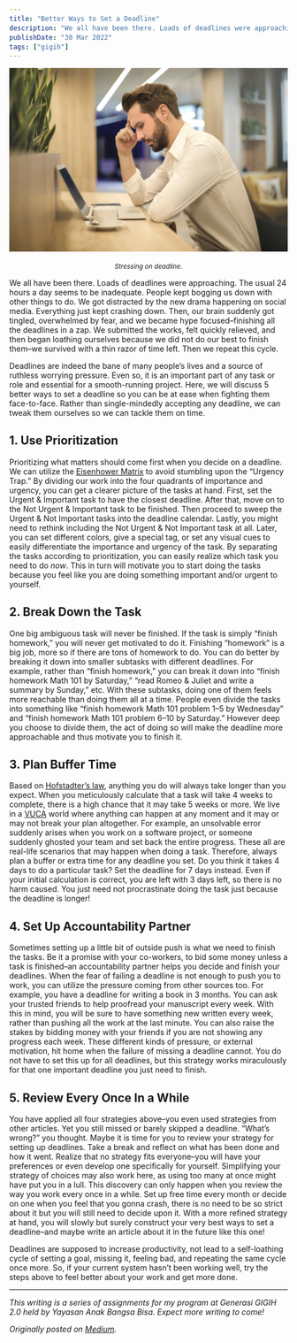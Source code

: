 ```yaml
---
title: "Better Ways to Set a Deadline"
description: "We all have been there. Loads of deadlines were approaching. The usual 24 hours a day seems to be inadequate..."
publishDate: "30 Mar 2022"
tags: ["gigih"]
---
```


![Stressing on deadline.](cover.webp)

<center><i><small>Stressing on deadline.</small></i></center>

We all have been there. Loads of deadlines were approaching. The usual 24 hours a day seems to be inadequate. People kept bogging us down with other things to do. We got distracted by the new drama happening on social media. Everything just kept crashing down. Then, our brain suddenly got tingled, overwhelmed by fear, and we became hype focused–finishing all the deadlines in a zap. We submitted the works, felt quickly relieved, and then began loathing ourselves because we did not do our best to finish them–we survived with a thin razor of time left. Then we repeat this cycle.

Deadlines are indeed the bane of many people’s lives and a source of ruthless worrying pressure. Even so, it is an important part of any task or role and essential for a smooth-running project. Here, we will discuss 5 better ways to set a deadline so you can be at ease when fighting them face-to-face. Rather than single-mindedly accepting any deadline, we can tweak them ourselves so we can tackle them on time.

## 1. Use Prioritization

Prioritizing what matters should come first when you decide on a deadline. We can utilize the [Eisenhower Matrix](https://todoist.com/productivity-methods/eisenhower-matrix) to avoid stumbling upon the “Urgency Trap.” By dividing our work into the four quadrants of importance and urgency, you can get a clearer picture of the tasks at hand. First, set the Urgent & Important task to have the closest deadline. After that, move on to the Not Urgent & Important task to be finished. Then proceed to sweep the Urgent & Not Important tasks into the deadline calendar. Lastly, you might need to rethink including the Not Urgent & Not Important task at all. Later, you can set different colors, give a special tag, or set any visual cues to easily differentiate the importance and urgency of the task. By separating the tasks according to prioritization, you can easily realize which task you need to do _now_. This in turn will motivate you to start doing the tasks because you feel like you are doing something important and/or urgent to yourself.

## 2. Break Down the Task

One big ambiguous task will never be finished. If the task is simply “finish homework,” you will never get motivated to do it. Finishing “homework” is a big job, more so if there are tons of homework to do. You can do better by breaking it down into smaller subtasks with different deadlines. For example, rather than “finish homework,” you can break it down into “finish homework Math 101 by Saturday,” “read Romeo & Juliet and write a summary by Sunday,” etc. With these subtasks, doing one of them feels more reachable than doing them all at a time. People even divide the tasks into something like “finish homework Math 101 problem 1–5 by Wednesday” and “finish homework Math 101 problem 6–10 by Saturday.” However deep you choose to divide them, the act of doing so will make the deadline more approachable and thus motivate you to finish it.

## 3. Plan Buffer Time

Based on [Hofstadter’s law](https://en.wikipedia.org/wiki/Hofstadter%27s_law), anything you do will always take longer than you expect. When you meticulously calculate that a task will take 4 weeks to complete, there is a high chance that it may take 5 weeks or more. We live in a [VUCA](https://www.mindtools.com/pages/article/managing-vuca-world.htm#:~:text=VUCA%20stands%20for%20volatility%2C%20uncertainty,day%2Dto%2Dday%20working.) world where anything can happen at any moment and it may or may not break your plan altogether. For example, an unsolvable error suddenly arises when you work on a software project, or someone suddenly ghosted your team and set back the entire progress. These all are real-life scenarios that may happen when doing a task. Therefore, always plan a buffer or extra time for any deadline you set. Do you think it takes 4 days to do a particular task? Set the deadline for 7 days instead. Even if your initial calculation is correct, you are left with 3 days left, so there is no harm caused. You just need not procrastinate doing the task just because the deadline is longer!

## 4. Set Up Accountability Partner

Sometimes setting up a little bit of outside push is what we need to finish the tasks. Be it a promise with your co-workers, to bid some money unless a task is finished–an accountability partner helps you decide and finish your deadlines. When the fear of failing a deadline is not enough to push you to work, you can utilize the pressure coming from other sources too. For example, you have a deadline for writing a book in 3 months. You can ask your trusted friends to help proofread your manuscript every week. With this in mind, you will be sure to have something new written every week, rather than pushing all the work at the last minute. You can also raise the stakes by bidding money with your friends if you are not showing any progress each week. These different kinds of pressure, or external motivation, hit home when the failure of missing a deadline cannot. You do not have to set this up for all deadlines, but this strategy works miraculously for that one important deadline you just need to finish.

## 5. Review Every Once In a While

You have applied all four strategies above–you even used strategies from other articles. Yet you still missed or barely skipped a deadline. “What’s wrong?” you thought. Maybe it is time for you to review your strategy for setting up deadlines. Take a break and reflect on what has been done and how it went. Realize that no strategy fits everyone–you will have your preferences or even develop one specifically for yourself. Simplifying your strategy of choices may also work here, as using too many at once might have put you in a lull. This discovery can only happen when you review the way you work every once in a while. Set up free time every month or decide on one when you feel that you gonna crash, there is no need to be so strict about it but you will still need to decide upon it. With a more refined strategy at hand, you will slowly but surely construct your very best ways to set a deadline–and maybe write an article about it in the future like this one!

Deadlines are supposed to increase productivity, not lead to a self-loathing cycle of setting a goal, missing it, feeling bad, and repeating the same cycle once more. So, if your current system hasn’t been working well, try the steps above to feel better about your work and get more done.

---

_This writing is a series of assignments for my program at Generasi GIGIH 2.0 held by Yayasan Anak Bangsa Bisa. Expect more writing to come!_

_Originally posted on [Medium](https://elingp.medium.com/better-ways-to-set-a-deadline-aab53353782e)._
